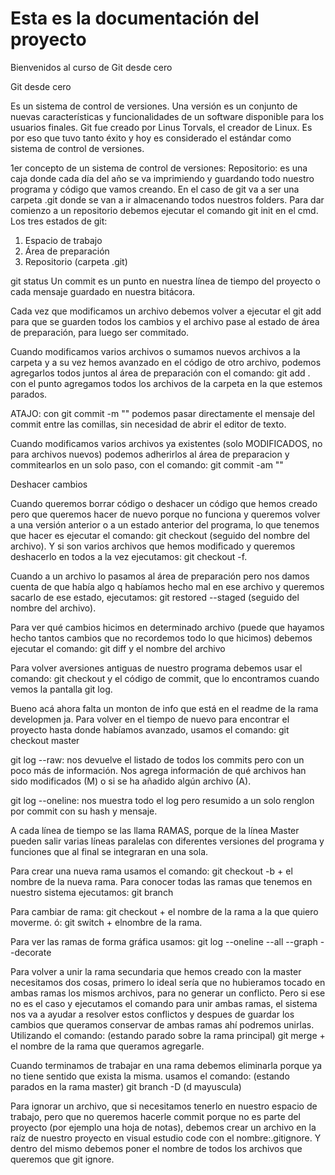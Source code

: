 # Esta es la documentación del proyecto

Bienvenidos al curso de Git desde cero

Git desde cero

Es un sistema de control de versiones.
Una versión es un conjunto de nuevas características y funcionalidades de un software disponible para los usuarios finales.
Git fue creado por Linus Torvals, el creador de Linux. Es por eso que tuvo tanto éxito y hoy es considerado el estándar como sistema de control de versiones.

1er concepto de un sistema de control de versiones:
Repositorio: es una caja donde cada día del año se va imprimiendo y guardando todo nuestro programa y código que vamos creando. En el caso de git va a ser una carpeta .git donde se van a ir almacenando todos nuestros folders. 
Para dar comienzo a un repositorio debemos ejecutar el comando git init en el cmd.
Los tres estados de git:
1.	Espacio de trabajo
2.	Área de preparación
3.	Repositorio (carpeta .git)

git status 
Un commit es un punto en nuestra línea de tiempo del proyecto o cada mensaje guardado en nuestra bitácora.

Cada vez que modificamos un archivo debemos volver a ejecutar el git add para que se guarden todos los cambios 
y el archivo pase al estado de área de preparación, para luego ser commitado.

Cuando modificamos varios archivos o sumamos nuevos archivos a la carpeta y a su vez hemos avanzado en el
código de otro archivo, podemos agregarlos todos juntos al área de preparación con el comando: git add .
con el punto agregamos todos los archivos de la carpeta en la que estemos parados. 

ATAJO: con git commit -m "" podemos pasar directamente el mensaje del commit entre las comillas, sin necesidad
de abrir el editor de texto. 

Cuando modificamos varios archivos ya existentes (solo MODIFICADOS, no para archivos nuevos) podemos adherirlos
al área de preparacion y commitearlos en un solo paso, con el comando: git commit -am ""

Deshacer cambios

Cuando queremos borrar código o deshacer un código que hemos creado pero que queremos hacer de nuevo porque no funciona y queremos volver a una versión anterior o a un estado anterior del programa, lo que tenemos que hacer es ejecutar el comando: git checkout (seguido del nombre del archivo). Y si son varios archivos que hemos modificado y queremos deshacerlo en todos a la vez ejecutamos: git checkout -f.

Cuando a un archivo lo pasamos al área de preparación pero nos damos cuenta de que había algo q habíamos hecho mal en ese archivo y queremos sacarlo de ese estado, ejecutamos: git restored --staged (seguido del nombre del archivo).

Para ver qué cambios hicimos en determinado archivo (puede que hayamos hecho tantos cambios que no recordemos todo lo que hicimos) debemos ejecutar el comando: git diff y el nombre del archivo


Para volver aversiones antiguas de nuestro programa debemos usar el comando: git checkout y el código de commit, que lo encontramos cuando vemos la pantalla git log.

Bueno acá ahora falta un monton de info que está en el readme de la rama developmen ja. 
Para volver en el tiempo de nuevo para encontrar el proyecto hasta donde habíamos avanzado, usamos el comando:
git checkout master

git log --raw: nos devuelve el listado de todos los commits pero con un poco más de información. Nos agrega información de qué archivos han sido modificados (M) o si se ha añadido algún archivo (A).

git log --oneline: nos muestra todo el log pero resumido a un solo renglon por commit con su hash y mensaje. 

A cada línea de tiempo se las llama RAMAS, porque de la línea Master pueden salir varias líneas paralelas con diferentes versiones del programa y funciones que al final se integraran en una sola.

Para crear una nueva rama usamos el comando: git checkout -b + el nombre de la nueva rama.
Para conocer todas las ramas que tenemos en nuestro sistema ejecutamos: git branch

Para cambiar de rama: git checkout + el nombre de la rama a la que quiero moverme.
ó: git switch + elnombre de la rama. 

Para ver las ramas de forma gráfica usamos: git log --oneline --all --graph --decorate

Para volver a unir la rama secundaria que hemos creado con la master necesitamos dos cosas, primero lo ideal sería que no hubieramos tocado en ambas ramas los mismos archivos, para no generar un conflicto. Pero si ese no es el caso y ejecutamos el comando para unir ambas ramas, el sistema nos va a ayudar a resolver estos conflictos y despues de guardar los cambios que queramos conservar de ambas ramas ahí podremos unirlas. Utilizando el comando: (estando parado sobre la rama principal) git merge + el nombre de la rama que queramos agregarle. 

Cuando terminamos de trabajar en una rama debemos eliminarla porque ya no tiene sentido que exista la misma. 
usamos el comando: (estando parados en la rama master) git branch -D (d mayuscula)

Para ignorar un archivo, que si necesitamos tenerlo en nuestro espacio de trabajo, pero que no queremos hacerle commit porque no es parte del proyecto (por ejemplo una hoja de notas), debemos crear un archivo en la raíz de nuestro proyecto en visual estudio code con el nombre:.gitignore. Y dentro del mismo debemos poner el nombre de todos los archivos que queremos que git ignore.

